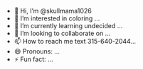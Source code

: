 - 👋 Hi, I’m @skullmama1026
- 👀 I’m interested in coloring ...
- 🌱 I’m currently learning undecided ...
- 💞️ I’m looking to collaborate on ...
- 📫 How to reach me text 315-640-2044...
- 😄 Pronouns: ...
- ⚡ Fun fact: ...

<!---
skullmama1026/skullmama1026 is a ✨ special ✨ repository because its `README.md` (this file) appears on your GitHub profile.
You can click the Preview link to take a look at your changes.
--->
